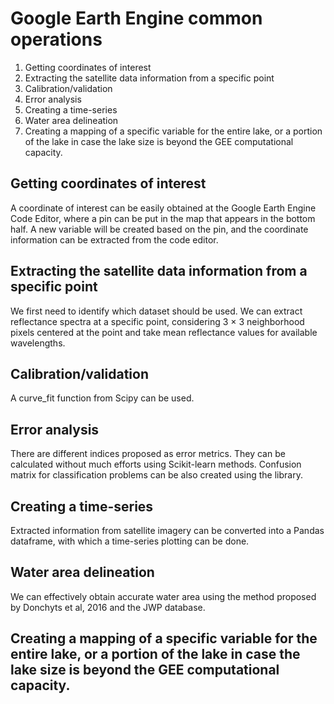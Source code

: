 # Google Earth Engine common operations
1. Getting coordinates of interest
2. Extracting the satellite data information from a specific point
3. Calibration/validation 
4. Error analysis
5. Creating a time-series
6. Water area delineation
7. Creating a mapping of a specific variable for the entire lake, or a portion of the lake in case the lake size is beyond the GEE computational capacity.

## Getting coordinates of interest
A coordinate of interest can be easily obtained at the Google Earth Engine Code Editor, where a pin can be put in the map that appears in the bottom half. A new variable will be created based on the pin, and the coordinate information can be extracted from the code editor.

## Extracting the satellite data information from a specific point
We first need to identify which dataset should be used.
We can extract reflectance spectra at a specific point, considering 3 × 3 neighborhood pixels centered at the point and take mean reflectance values for available wavelengths. 

## Calibration/validation 
A curve_fit function from Scipy can be used.

## Error analysis
There are different indices proposed as error metrics. They can be calculated without much efforts using Scikit-learn methods. Confusion matrix for classification problems can be also created using the library.

## Creating a time-series
Extracted information from satellite imagery can be converted into a Pandas dataframe, with which a time-series plotting can be done.

## Water area delineation
We can effectively obtain accurate water area using the method proposed by Donchyts et al, 2016 and the JWP database.

## Creating a mapping of a specific variable for the entire lake,  or a portion of the lake in case the lake size is beyond the GEE computational capacity.